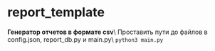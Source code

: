 # report_template
**Генератор отчетов в формате csv**\ Проставить пути до файлов в config.json, report_db.py и main.py\ `python3 main.py`
